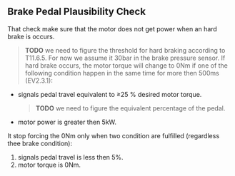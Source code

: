 ## Brake Pedal Plausibility Check
That check make sure that the motor does not get power when an hard brake is occurs. 
> **TODO** we need to figure the threshold for hard braking according to T11.6.5. For now we assume it 30bar in the brake pressure sensor.
If hard brake occurs, the motor torque will change to 0Nm if one of the following condition happen in the same time for more then 500ms (EV2.3.1):
- signals pedal travel equivalent to ≥25 % desired motor torque.
    > **TODO** we need to figure the equivalent percentage of the pedal. 
- motor power is greater then 5kW.

It stop forcing the 0Nm only when two condition are fulfilled (regardless thee brake condition): 
1. signals pedal travel is less then 5%.
2. motor torque is 0Nm.   